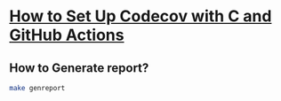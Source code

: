 # [How to Set Up Codecov with C and GitHub Actions](https://about.codecov.io/blog/how-to-set-up-codecov-with-c-and-github-actions/)

## How to Generate report?

```bash
make genreport
```

